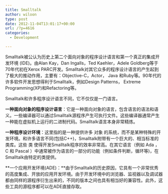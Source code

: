 ```yaml
---
title: Smalltalk
author: wiloon
type: post
date: 2012-11-04T13:01:17+00:00
url: /?p=4616
categories:
  - Development

---
```

Smalltalk被公认为历史上第二个面向对象的程序设计语言和第一个真正的集成开发环境 (IDE)。由Alan Kay，Dan Ingalls，Ted Kaehler，Adele Goldberg等于70年代初在Xerox PARC开发。Smalltalk对其它众多的程序设计语言的产生起到了极大的推动作用，主要有：Objective-C，Actor， Java 和Ruby等。90年代的许多软件开发思想得利于Smalltalk，例如Design Patterns， Extreme Programming(XP)和Refactoring等。

Smalltalk和许多程序设计语言不同，它不仅仅是一门语言。

<div>
</div>

**一种面向对象的程序设计语言**：它是一种面向对象的语言，包含语言的语法和语义。一些编译器可以通过Smalltalk源程序产生可执行文件。这些编译器通常产生一种能在虚拟机上运行的二进制代码。Smalltalk语言本身非常精炼。

<div>
</div>

**一种程序设计环境**：这里指的是一种提供许多 对象 的系统，而不是某种特殊的开发环境。和许多语言不同(包括C++)，Smalltalk附带有一个巨大的、相当标准的类库。这些 类 使得开发Smalltalk程序的效率非常高。在其它语言（例如 Ada ， C 和 Pascal ）中通常被作为语言的一部分的功能（例如条件判断，循环等)，在Smalltalk由特定的类提供。

<div>
</div>

**一个应用开发环境(ADE)：**由于Smalltalk的历史原因，它具有一个非常优秀的高度集成、开放的应用开发环境。由于开发环境中的浏览器、监视器以及调试器都由同样的源程序衍生出来的，不同的版本之间也具有相当好的兼容性。此外，这些工具的源程序都可以在ADE直接存取。